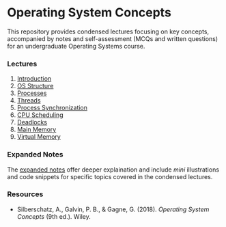 # Operating System Concepts
This repository provides condensed lectures focusing on key concepts, accompanied by notes and self-assessment (MCQs and written questions) for an undergraduate Operating Systems course.

### Lectures
1. [Introduction](1-intro.md)
2. [OS Structure](2-struct.md)
3. [Processes](3-procs.md)
4. [Threads](4-threads.md)
5. [Process Synchronization](5-sync.md)
6. [CPU Scheduling](6-scheduling.md)
7. [Deadlocks](7-deadlocks.md)
8. [Main Memory](8-mainmem.md)
9. [Virtual Memory](9-virtmem.md)

### Expanded Notes
The [expanded notes](./more) offer deeper explaination and include *mini* illustrations and code snippets for specific topics covered in the condensed lectures.

### Resources
- Silberschatz, A., Galvin, P. B., & Gagne, G. (2018). *Operating System Concepts* (9th ed.). Wiley.
